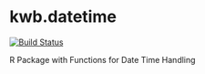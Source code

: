 # kwb.datetime

[![Build Status](https://travis-ci.org/KWB-R/kwb.datetime.svg?branch=master)](https://travis-ci.org/KWB-R/kwb.datetime)

R Package with Functions for Date Time Handling
